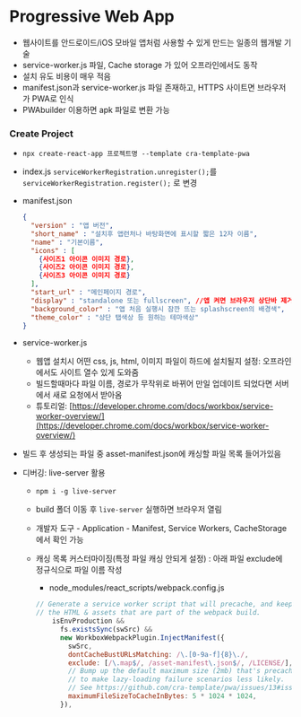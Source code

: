 # Progressive Web App
- 웹사이트를 안드로이드/iOS 모바일 앱처럼 사용할 수 있게 만드는 일종의 웹개발 기술
- service-worker.js 파일, Cache storage 가 있어 오프라인에서도 동작
- 설치 유도 비용이 매우 적음
- manifest.json과 service-worker.js 파일 존재하고, HTTPS 사이트면 브라우저가 PWA로 인식
- PWAbuilder 이용하면 apk 파일로 변환 가능

### Create Project
- `npx create-react-app 프로젝트명 --template cra-template-pwa`
- index.js `serviceWorkerRegistration.unregister();`를 `serviceWorkerRegistration.register();` 로 변경
- manifest.json
  ```json
  {
    "version" : "앱 버전",
    "short_name" : "설치후 앱런처나 바탕화면에 표시할 짧은 12자 이름",
    "name" : "기본이름",
    "icons" : [
      {사이즈1 아이콘 이미지 경로}, 
      {사이즈2 아이콘 이미지 경로}, 
      {사이즈3 아이콘 이미지 경로}
    ],
    "start_url" : "메인페이지 경로",
    "display" : "standalone 또는 fullscreen", //앱 켜면 브라우저 상단바 제거할지 말지. standalone이 제거된 상태임
    "background_color" : "앱 처음 실행시 잠깐 뜨는 splashscreen의 배경색",
    "theme_color" : "상단 탭색상 등 원하는 테마색상"
  }
  ```
- service-worker.js
  - 웹앱 설치시 어떤 css, js, html, 이미지 파일이 하드에 설치될지 설정: 오프라인에서도 사이트 열수 있게 도와줌
  - 빌드할때마다 파일 이름, 경로가 무작위로 바뀌어 만일 업데이트 되었다면 서버에서 새로 요청에서 받아옴
  - 튜토리얼: [https://developer.chrome.com/docs/workbox/service-worker-overview/](https://developer.chrome.com/docs/workbox/service-worker-overview/)
  
- 빌드 후 생성되는 파일 중 asset-manifest.json에 캐싱할 파일 목록 들어가있음

- 디버깅: live-server 활용
  - `npm i -g live-server`
  - build 폴더 이동 후 `live-server` 실행하면 브라우저 열림
  - 개발자 도구 - Application - Manifest, Service Workers, CacheStorage 에서 확인 가능

  - 캐싱 목록 커스터마이징(특정 파일 캐싱 안되게 설정) : 아래 파일 exclude에 정규식으로 파일 이름 작성
      - node_modules/react_scripts/webpack.config.js
    ```js
    // Generate a service worker script that will precache, and keep up to date,
    // the HTML & assets that are part of the webpack build.
        isEnvProduction &&
          fs.existsSync(swSrc) &&
          new WorkboxWebpackPlugin.InjectManifest({
            swSrc,
            dontCacheBustURLsMatching: /\.[0-9a-f]{8}\./,
            exclude: [/\.map$/, /asset-manifest\.json$/, /LICENSE/],
            // Bump up the default maximum size (2mb) that's precached,
            // to make lazy-loading failure scenarios less likely.
            // See https://github.com/cra-template/pwa/issues/13#issuecomment-722667270
            maximumFileSizeToCacheInBytes: 5 * 1024 * 1024,
          }),
  
    ``` 

